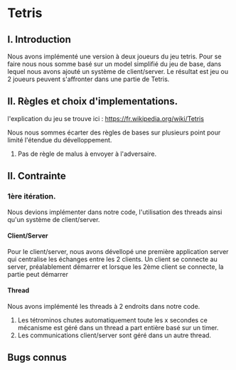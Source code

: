 # Tetris

## I. Introduction

Nous avons implémenté une version à deux joueurs du jeu tetris. Pour se faire nous nous somme basé
sur un model simplifié du jeu de base, dans lequel nous avons ajouté un système de client/server. Le
résultat est jeu ou 2 joueurs peuvent s'affronter dans une partie de Tetris.

## II. Règles et choix d'implementations.

l'explication du jeu se trouve ici : https://fr.wikipedia.org/wiki/Tetris

Nous nous sommes écarter des règles de bases sur plusieurs point pour limité l'étendue du
dévelloppement.

1. Pas de règle de malus à envoyer à l'adversaire.

## II. Contrainte

### 1ère itération.

Nous devions implémenter dans notre code, l'utilisation des threads ainsi qu'un système de
client/server.

#### Client/Server

Pour le client/server, nous avons dévellopé une première application server qui centralise les
échanges entre les 2 clients. Un client se connecte au server, préalablement démarrer et lorsque les
2ème client se connecte, la partie peut démarrer

#### Thread

Nous avons implémenté les threads à 2 endroits dans notre code.

1. Les tétrominos chutes automatiquement toute les x secondes ce mécanisme est géré dans un thread a
   part entière basé sur un timer.
2. Les communications client/server sont géré dans un autre thread.

## Bugs connus